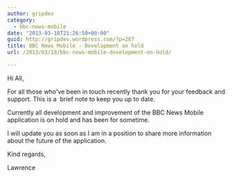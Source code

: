 ```yaml
---
author: gripdev
category:
  - bbc-news-mobile
date: "2013-03-18T21:26:50+00:00"
guid: http://gripdev.wordpress.com/?p=267
title: BBC News Mobile - Development on hold
url: /2013/03/18/bbc-news-mobile-development-on-hold/

---
```

Hi All,

For all those who've been in touch recently thank you for your feedback and support. This is a  brief note to keep you up to date.

Currently all development and improvement of the BBC News Mobile application is on hold and has been for sometime.

I will update you as soon as I am in a position to share more information about the future of the application.

Kind regards,

Lawrence
